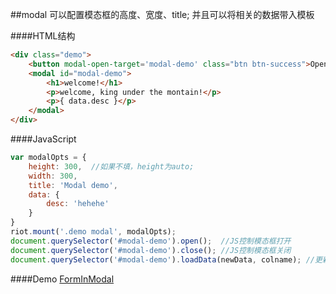 ##modal
可以配置模态框的高度、宽度、title; 并且可以将相关的数据带入模板

####HTML结构
```html
<div class="demo">
    <button modal-open-target='modal-demo' class="btn btn-success">Open Modal</button>
    <modal id="modal-demo">
        <h1>welcome!</h1>
        <p>welcome, king under the montain!</p>
        <p>{ data.desc }</p>
    </modal>
</div>
```

####JavaScript

```JavaScript
var modalOpts = {
    height: 300,  //如果不填，height为auto;
    width: 300,
    title: 'Modal demo',
    data: {
        desc: 'hehehe'
    }
}
riot.mount('.demo modal', modalOpts);
document.querySelector('#modal-demo').open();  //JS控制模态框打开
document.querySelector('#modal-demo').close(); //JS控制模态框关闭
document.querySelector('#modal-demo').loadData(newData, colname); //更新数据，colname不填默认更新data;
```

####Demo
[FormInModal](../../../demos/FormInModal.html)